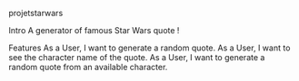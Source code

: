 projetstarwars

Intro
A generator of famous Star Wars quote !

Features
    As a User, I want to generate a random quote.
    As a User, I want to see the character name of the quote.
    As a User, I want to generate a random quote from an available character.
